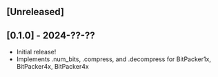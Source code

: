 ## [Unreleased]

## [0.1.0] - 2024-??-??

- Initial release!
- Implements .num_bits, .compress, and .decompress for BitPacker1x,
  BitPacker4x, BitPacker4x
